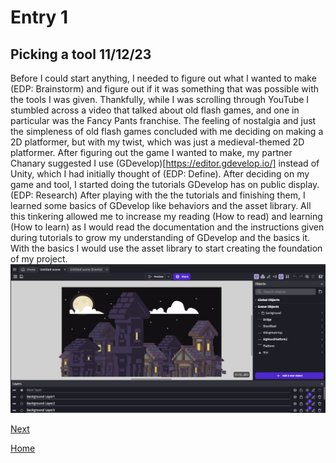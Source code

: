 # Entry 1
## Picking a tool 11/12/23

Before I could start anything, I needed to figure out what I wanted to make (EDP: Brainstorm) and figure out if it was something that was possible with the tools I was given. Thankfully, while I was scrolling through YouTube I stumbled across a video that talked about old flash games, and one in particular was the Fancy Pants franchise. The feeling of nostalgia and just the simpleness of old flash games concluded with me deciding on making a 2D platformer, but with my twist, which was just a medieval-themed 2D platformer. After figuring out the game I wanted to make, my partner Chanary suggested I use (GDevelop)[https://editor.gdevelop.io/] instead of Unity, which I had initially thought of (EDP: Define). After deciding on my game and tool, I started doing the tutorials GDevelop has on public display. (EDP: Research) After playing with the the tutorials and finishing them, I learned some basics of GDevelop like behaviors and the asset library. All this tinkering allowed me to increase my reading (How to read) and learning (How to learn) as I would read the documentation and the instructions given during tutorials to grow my understanding of GDevelop and the basics it. With the basics I would use the asset library to start creating the foundation of my project.
![image1](../image/blog1image1.png)

[Next](entry02.md)

[Home](../README.md)